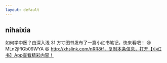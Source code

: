 ```yaml
---
layout: default
---
```


## nihaixia

如何学中医？由深入浅
31 方寸图书发布了一篇小红书笔记，快来看吧！ 😆 MLn2jlflGb09WYA 😆 http://xhslink.com/nRR8tf，复制本条信息，打开【小红书】App查看精彩内容！
